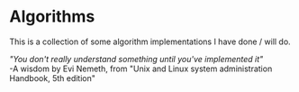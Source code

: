 # Algorithms

This is a collection of some algorithm implementations I have done / will do.

*"You don't really understand something until you've implemented it"*  
-A wisdom by Evi Nemeth, from "Unix and Linux system administration Handbook, 5th edition"
